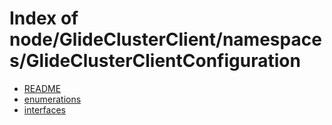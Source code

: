 # Index of node/GlideClusterClient/namespaces/GlideClusterClientConfiguration

- [README](/node/GlideClusterClient/namespaces/GlideClusterClientConfiguration/README/)
- [enumerations](/node/GlideClusterClient/namespaces/GlideClusterClientConfiguration/enumerations/)
- [interfaces](/node/GlideClusterClient/namespaces/GlideClusterClientConfiguration/interfaces/)